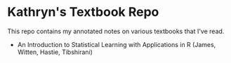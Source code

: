 # Kathryn's Textbook Repo

This repo contains my annotated notes on various textbooks that I've read.

* An Introduction to Statistical Learning with Applications in R (James, Witten, Hastie, Tibshirani)
